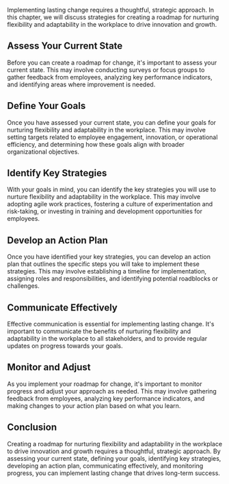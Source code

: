 
Implementing lasting change requires a thoughtful, strategic approach. In this chapter, we will discuss strategies for creating a roadmap for nurturing flexibility and adaptability in the workplace to drive innovation and growth.

Assess Your Current State
-------------------------

Before you can create a roadmap for change, it's important to assess your current state. This may involve conducting surveys or focus groups to gather feedback from employees, analyzing key performance indicators, and identifying areas where improvement is needed.

Define Your Goals
-----------------

Once you have assessed your current state, you can define your goals for nurturing flexibility and adaptability in the workplace. This may involve setting targets related to employee engagement, innovation, or operational efficiency, and determining how these goals align with broader organizational objectives.

Identify Key Strategies
-----------------------

With your goals in mind, you can identify the key strategies you will use to nurture flexibility and adaptability in the workplace. This may involve adopting agile work practices, fostering a culture of experimentation and risk-taking, or investing in training and development opportunities for employees.

Develop an Action Plan
----------------------

Once you have identified your key strategies, you can develop an action plan that outlines the specific steps you will take to implement these strategies. This may involve establishing a timeline for implementation, assigning roles and responsibilities, and identifying potential roadblocks or challenges.

Communicate Effectively
-----------------------

Effective communication is essential for implementing lasting change. It's important to communicate the benefits of nurturing flexibility and adaptability in the workplace to all stakeholders, and to provide regular updates on progress towards your goals.

Monitor and Adjust
------------------

As you implement your roadmap for change, it's important to monitor progress and adjust your approach as needed. This may involve gathering feedback from employees, analyzing key performance indicators, and making changes to your action plan based on what you learn.

Conclusion
----------

Creating a roadmap for nurturing flexibility and adaptability in the workplace to drive innovation and growth requires a thoughtful, strategic approach. By assessing your current state, defining your goals, identifying key strategies, developing an action plan, communicating effectively, and monitoring progress, you can implement lasting change that drives long-term success.
